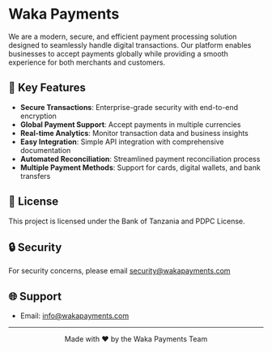 # Waka Payments

We are a modern, secure, and efficient payment processing solution designed to seamlessly handle digital transactions. Our platform enables businesses to accept payments globally while providing a smooth experience for both merchants and customers.

## 🚀 Key Features

- **Secure Transactions**: Enterprise-grade security with end-to-end encryption
- **Global Payment Support**: Accept payments in multiple currencies
- **Real-time Analytics**: Monitor transaction data and business insights
- **Easy Integration**: Simple API integration with comprehensive documentation
- **Automated Reconciliation**: Streamlined payment reconciliation process
- **Multiple Payment Methods**: Support for cards, digital wallets, and bank transfers

## 📝 License

This project is licensed under the Bank of Tanzania and PDPC License.

## 🔒 Security

For security concerns, please email security@wakapayments.com

## 🌐 Support

- Email: info@wakapayments.com

---

<div align="center">
Made with ❤️ by the Waka Payments Team
</div>
